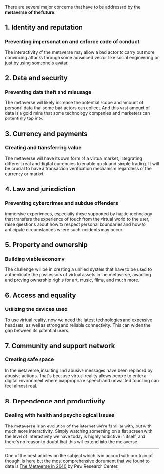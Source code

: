 There are several major concerns that have to be addressed by the **metaverse of the future**: 
## 1. Identity and reputation
### Preventing impersonation and enforce code of conduct
The interactivity of the metaverse may allow a bad actor to carry out more convincing attacks through some advanced vector like social engineering or just by using someone's avatar.    
## 2. Data and security   
### Preventing data theft and misusage
The metaverse will likely increase the potential scope and amount of personal data that some bad actors can collect. And this vast amount of data is a gold mine that some technology companies and marketers can potentially tap into.  
## 3. Currency and payments 
### Creating and transferring value  
The metaverse will have its own form of a virtual market, integrating different real and digital currencies to enable quick and simple trading. It will be crucial to have a transaction verification mechanism regardless of the currency or market.    
## 4. Law and jurisdiction 
### Preventing cybercrimes and subdue offenders
Immersive experiences, especially those supported by haptic technology that transfers the experience of touch from the virtual world to the user, raise questions about how to respect personal boundaries and how to anticipate circumstances where such incidents may occur.  
## 5. Property and ownership
### Building viable economy  
The challenge will be in creating a unified system that have to be used to authenticate the possessors of virtual assets in the metaverse, awarding and proving ownership rights for art, music, films, and much more.  
## 6. Access and equality
### Utilizing the devices used
To use virtual reality, now we need the latest technologies and expensive headsets, as well as strong and reliable connectivity. This can widen the gap between its potential users.   
## 7. Community and support network 
### Creating safe space  
In the metaverse, insulting and abusive messages have been replaced by abusive actions. That's because virtual reality allows people to enter a digital environment where inappropriate speech and unwanted touching can feel almost real.  
## 8. Dependence and productivity
### Dealing with health and psychological issues  
The metaverse is an evolution of the internet we're familiar with, but with much more interactivity. Simply watching something on a flat screen with the level of interactivity we have today is highly addictive in itself, and there's no reason to doubt that this will extend into the metaverse.  

***

One of the best articles on the subject which is in accord with our train of thought is [here](https://lucidrealitylabs.com/blog/7-challenges-of-the-metaverse) but the most comprehensive document that we found to date is [The Metaverse in 2040](https://www.pewresearch.org/internet/2022/06/30/the-metaverse-in-2040/) by Pew Research Center.